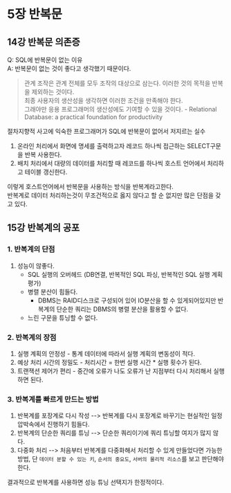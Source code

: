 # 5장 반복문

## 14강 반복문 의존증

Q: SQL에 반복문이 없는 이유 </br>
A: 반복문이 없는 것이 좋다고 생각했기 때문이다. 
> 관계 조작은 관계 전체를 모두 조작의 대상으로 삼는다. 이러한 것의 목적을 반복을 제외하는 것이다. </br>
> 최종 사용자의 생산성을 생각하면 이러한 조건을 만족해야 한다. </br>
> 그래야만 응용 프로그래머의 생산성에도 기여할 수 있을 것이다. - Relational Database: a practical foundation for productivity

절차지향적 사고에 익숙한 프로그래머가 SQL에 반복문이 없어서 저지르는 실수
1. 온라인 처리에서 화면에 명세를 출력하고자 레코드 하나씩 접근하는 SELECT구문을 반복 사용한다.
2. 배치 처리에서 대량의 데이터를 처리할 때 레코드를 하나씩 호스트 언어에서 처리하고 테이블 갱신한다.

이렇게 호스트언어에서 반복문을 사용하는 방식을 반복계라고한다. </br>
반복계로 데이터 처리하는것이 무조건적으로 옳지 않다고 할 순 없지만 많은 단점을 갖고 있다. </br>

## 15강 반복계의 공포

### 1. 반복계의 단점

1. 성능이 않좋다.
   - SQL 실행의 오버헤드 (DB연결, 반복적인 SQL 파싱, 반복적인 SQL 실행 계획 평가)
   - 병렬 분산이 힘들다. 
     - DBMS는 RAID디스크로 구성되어 있어 IO분산을 할 수 있게되어있지만 반복계의 단순한 쿼리는 DBMS의 병렬 분산을 활용할 수 없다.
   -  느린 구문을 튜닝할 수 없다.

### 2. 반복계의 장점

1. 실행 계획의 안정성 - 통계 데이터에 따라서 실행 계획의 변동성이 적다.
2. 예상 처리 시간의 정밀도 - 처리시간 = 한번 실행 시간 * 실행 횟수가 된다.
3. 트랜잭션 제어가 편리 - 중간에 오류가 나도 오류가 난 지점부터 다시 처리해서 실행하면 된다.

### 3. 반복계를 빠르게 만드는 방법

1. 반복계를 포장계로 다시 작성 --> 반복계를 다시 포장계로 바꾸기는 현실적인 일정 압박속에서 진행하기 힘들다.
2. 반복계의 단순한 쿼리를 튜닝 --> 단순한 쿼리이기에 쿼리 튜닝할 여지가 많지 않다.
3. 다중화 처리 --> 처음부터 반복계를 다중화해서 처리할 수 있게 만들었다면 가능한 방법, 단 `데이터 분할 수 있는 키`, `순서의 중요도`, `서버의 물리적 리소스`를 보고 판단해야한다.

결과적으로 반복계를 사용하면 성능 튜닝 선택지가 한정적이다.
